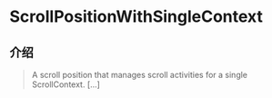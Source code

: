 # ScrollPositionWithSingleContext

## 介绍

> A scroll position that manages scroll activities for a single ScrollContext. [...]
